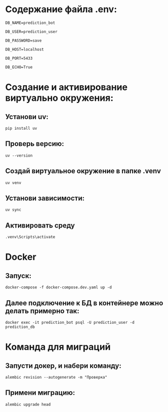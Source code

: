 # Содержание файла .env:

`DB_NAME=prediction_bot`

`DB_USER=prediction_user`

`DB_PASSWORD=save`

`DB_HOST=localhost`

`DB_PORT=5433`

`DB_ECHO=True`

# Создание и активирование виртуально окружения:

## Установи uv:

`pip install uv`

## Проверь версию:

`uv --version`

## Создай виртуальное окружение в папке .venv

`uv venv`

## Установи зависимости:

`uv sync`

## Активировать среду

`.venv\Scripts\activate`

# Docker

## Запуск:

`docker-compose -f docker-compose.dev.yaml up -d`

## Далее подключение к БД в контейнере можно делать примерно так:

`docker exec -it prediction_bot psql -U prediction_user -d prediction_db`

# Команда для миграций

## Запусти докер, и набери команду:

`alembic revision --autogenerate -m "Проверка"`

## Примени миграцию:

`alembic upgrade head`
